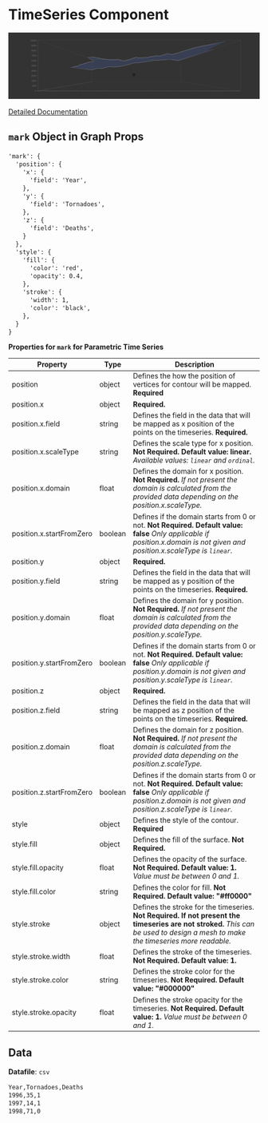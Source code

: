 # TimeSeries Component

![TimeSeries](./imgs/TimeSeries.png)

[Detailed Documentation](https://github.com/mustafasaifee42/VR-Viz/blob/master/ReadMe/Charts/TimeSeries.md)

## `mark` Object in Graph Props

```
'mark': {
  'position': {
    'x': {
      'field': 'Year',
    },
    'y': {
      'field': 'Tornadoes',
    },
    'z': {
      'field': 'Deaths',
    }
  },
  'style': {
    'fill': {
      'color': 'red',
      'opacity': 0.4,
    },
    'stroke': {
      'width': 1,
      'color': 'black',
    },
  }
}
```

**Properties for `mark` for Parametric Time Series**

| Property                 | Type    | Description                                                                                                                                                                       |
| ------------------------ | ------- | --------------------------------------------------------------------------------------------------------------------------------------------------------------------------------- |
| position                 | object  | Defines the how the position of vertices for contour will be mapped. **Required**                                                                                                 |
| position.x               | object  | **Required.**                                                                                                                                                                     |
| position.x.field         | string  | Defines the field in the data that will be mapped as x position of the points on the timeseries. **Required.**                                                                    |
| position.x.scaleType     | string  | Defines the scale type for x position. **Not Required. Default value: linear.** _Available values: `linear` and `ordinal`._                                                       |
| position.x.domain        | float   | Defines the domain for x position. **Not Required.** _If not present the domain is calculated from the provided data depending on the position.x.scaleType._                      |
| position.x.startFromZero | boolean | Defines if the domain starts from 0 or not. **Not Required. Default value: false** _Only applicable if position.x.domain is not given and position.x.scaleType is `linear`._      |
| position.y               | object  | **Required.**                                                                                                                                                                     |
| position.y.field         | string  | Defines the field in the data that will be mapped as y position of the points on the timeseries. **Required.**                                                                    |
| position.y.domain        | float   | Defines the domain for y position. **Not Required.** _If not present the domain is calculated from the provided data depending on the position.y.scaleType._                      |
| position.y.startFromZero | boolean | Defines if the domain starts from 0 or not. **Not Required. Default value: false** _Only applicable if position.y.domain is not given and position.y.scaleType is `linear`._      |
| position.z               | object  | **Required.**                                                                                                                                                                     |
| position.z.field         | string  | Defines the field in the data that will be mapped as z position of the points on the timeseries. **Required.**                                                                    |
| position.z.domain        | float   | Defines the domain for z position. **Not Required.** _If not present the domain is calculated from the provided data depending on the position.z.scaleType._                      |
| position.z.startFromZero | boolean | Defines if the domain starts from 0 or not. **Not Required. Default value: false** _Only applicable if position.z.domain is not given and position.z.scaleType is `linear`._      |
| style                    | object  | Defines the style of the contour. **Required**                                                                                                                                    |
| style.fill               | object  | Defines the fill of the surface. **Not Required.**                                                                                                                                |
| style.fill.opacity       | float   | Defines the opacity of the surface. **Not Required. Default value: 1.** _Value must be between 0 and 1._                                                                          |
| style.fill.color         | string  | Defines the color for fill. **Not Required. Default value: "#ff0000"**                                                                                                            |
| style.stroke             | object  | Defines the stroke for the timeseries. **Not Required. If not present the timeseries are not stroked.** _This can be used to design a mesh to make the timeseries more readable._ |
| style.stroke.width       | float   | Defines the stroke of the timeseries. **Not Required. Default value: 1.**                                                                                                         |
| style.stroke.color       | string  | Defines the stroke color for the timeseries. **Not Required. Default value: "#000000"**                                                                                           |
| style.stroke.opacity     | float   | Defines the stroke opacity for the timeseries. **Not Required. Default value: 1.** _Value must be between 0 and 1._                                                               |

## Data

**Datafile**: `csv`

```
Year,Tornadoes,Deaths
1996,35,1
1997,14,1
1998,71,0
```
